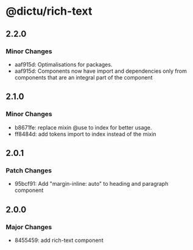# @dictu/rich-text

## 2.2.0

### Minor Changes

- aaf915d: Optimalisations for packages.
- aaf915d: Components now have import and dependencies only from components that
  are an integral part of the component

## 2.1.0

### Minor Changes

- b8671fe: replace mixin @use to index for better usage.
- ff8484d: add tokens import to index instead of the mixin

## 2.0.1

### Patch Changes

- 95bcf91: Add "margin-inline: auto" to heading and paragraph component

## 2.0.0

### Major Changes

- 8455459: add rich-text component
